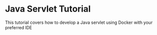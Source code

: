 # Java Servlet Tutorial

This tutorial covers how to develop a Java servlet using Docker with your preferred IDE

